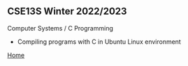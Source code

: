 ## CSE13S Winter 2022/2023
Computer Systems / C Programming
- Compiling programs with C in Ubuntu Linux environment

[Home](https://github.com/noel-ball/School-Projects/tree/main)
